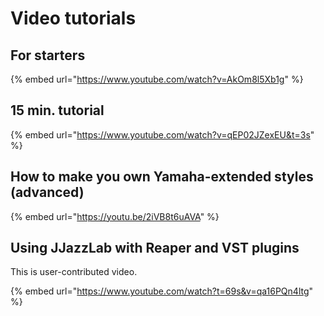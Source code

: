# Video tutorials

## For starters

{% embed url="https://www.youtube.com/watch?v=AkOm8l5Xb1g" %}

&#x20;

## 15 min. tutorial

{% embed url="https://www.youtube.com/watch?v=qEP02JZexEU&t=3s" %}



## How to make you own Yamaha-extended styles (advanced)

{% embed url="https://youtu.be/2iVB8t6uAVA" %}



## Using JJazzLab with Reaper and VST plugins

This is user-contributed video.

{% embed url="https://www.youtube.com/watch?t=69s&v=qa16PQn4ltg" %}
